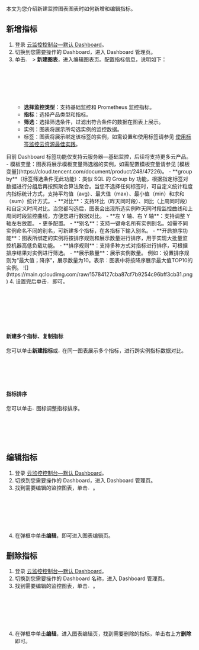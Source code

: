 本文为您介绍新建监控图表图表时如何新增和编辑指标。

## 新增指标

1. 登录 [云监控控制台—默认 Dashboard](https://console.cloud.tencent.com/monitor/dashboard2/default)。
2. 切换到您需要操作的 Dashboard，进入 Dashboard 管理页。
3. 单击<img src="https://main.qcloudimg.com/raw/827988040ba03fd73a5a95cc942eb5cd.png"  style="margin:0;" width="3%"> > **新建图表**，进入编辑图表页。配置指标信息，说明如下：
   - **选择监控类型**：支持基础监控和 Prometheus 监控指标。
   - **指标**：选择产品类型和指标。
   - **筛选**：选择筛选条件，过滤出符合条件的数据在图表上展示。
    - 实例：图表将展示所勾选实例的监控数据。
    - 标签：图表将展示绑定该标签的实例，如需设置和使用标签请参见 [使用标签监控云资源最佳实践](https://cloud.tencent.com/document/product/248/51329)。
<dx-alert infotype="explain" title="">
目前 Dashboard 标签功能仅支持云服务器—基础监控，后续将支持更多云产品。
</dx-alert>
    - 模板变量：图表将展示模板变量筛选器的实例，如需配置模板变量请参见 [模板变量](https://cloud.tencent.com/document/product/248/47226)。
   - **group by**（标签筛选条件无此功能）：类似 SQL 的 Group by 功能，根据指定标签对数据进行分组后再按照聚合算法聚合。当您不选择任何标签时，可自定义统计粒度内指标统计方式，支持平均值（avg）、最大值（max）、最小值（min）和求和（sum）统计方式。
   - **对比**：支持环比（昨天同时段）、同比（上周同时段）和自定义时间对比。当您都勾选后，图表会出现所选实例昨天同时段监控曲线和上周同时段监控曲线，方便您进行数据对比。
   - **左 Y 轴、右 Y 轴**：支持调整 Y 轴左右放置。
 - 更多配置。
    - **别名**：支持一键命名所有实例别名。如需不同实例命名不同的别名，可新建多个指标，在各指标下输入别名。
    - **开启排序功能**：图表所绑定的实例将按排序规则和展示数量进行排序，用于实现大批量监控机器高低负载功能。
    - **排序规则**：支持多种方式对指标进行排序，可根据排序结果对实例进行筛选。
    - **展示数量**：展示实例数量。
     例如：设置排序规则为“最大值；降序”，展示数量为10。表示：图表中将按降序展示最大值TOP10的实例。
	![](https://main.qcloudimg.com/raw/15784127cba87cf7b9254c96bff3cb31.png)
4. 设置完后单击<img src="https://main.qcloudimg.com/raw/2cf48d6910973ec3dc7074e05bac24db.png"  style="margin:0;" width="3%">即可。



#### 新建多个指标、复制指标

您可以单击**新建指标**或<img src="https://main.qcloudimg.com/raw/4498d80ac2e41bb3eda920ce0a672f0c.png"  style="margin:0;" width="2.2%">在同一图表展示多个指标，进行跨实例指标数据对比。

#### 指标排序

您可以单击<img src="https://main.qcloudimg.com/raw/6816e91e4d62686ec5ae31be691e703e.png"  style="margin:0;" width="2.2%">图标调整指标排序。


## 编辑指标

1. 登录 [云监控控制台—默认 Dashboard](https://console.cloud.tencent.com/monitor/dashboard2/default)。
2. 切换到您需要操作的 Dashboard，进入 Dashboard 管理页。
3. 找到需要编辑的监控图表，单击<img src="https://main.qcloudimg.com/raw/50761560b9ec9266d0fca647018f45d7.png"  style="margin:0;" width="3%">。
4. 在弹框中单击**编辑**，即可进入图表编辑页。



## 删除指标

1. 登录 [云监控控制台—默认 Dashboard](https://console.cloud.tencent.com/monitor/dashboard2/default)。
2. 切换到您需要操作的 Dashboard 名称，进入 Dashboard 管理页。
3. 找到需要编辑的监控图表，单击<img src="https://main.qcloudimg.com/raw/50761560b9ec9266d0fca647018f45d7.png"  style="margin:0;" width="3%">。
4. 在弹框中单击**编辑**，进入图表编辑页，找到需要删除的指标，单击右上方**删除**即可。
